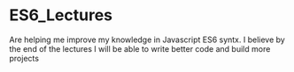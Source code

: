 # ES6_Lectures
Are helping me improve my knowledge in Javascript ES6 syntx. 
I believe by the end of the lectures I will be able to write better code and build more projects
